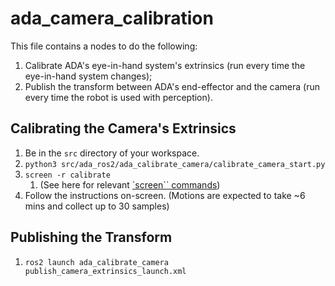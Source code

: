 # ada_camera_calibration

This file contains a nodes to do the following:
1. Calibrate ADA's eye-in-hand system's extrinsics (run every time the eye-in-hand system changes);
2. Publish the transform between ADA's end-effector and the camera (run every time the robot is used with perception).

## Calibrating the Camera's Extrinsics
1. Be in the `src` directory of your workspace.
2. `python3 src/ada_ros2/ada_calibrate_camera/calibrate_camera_start.py`
3. `screen -r calibrate`
    1. (See here for relevant [`screen`` commands](https://gist.github.com/jctosta/af918e1618682638aa82))
4. Follow the instructions on-screen. (Motions are expected to take ~6 mins and collect up to 30 samples)

## Publishing the Transform
1. `ros2 launch ada_calibrate_camera publish_camera_extrinsics_launch.xml`
